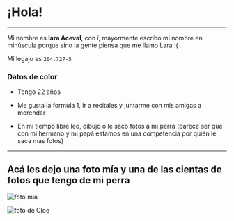 # ¡Hola!
___


Mi nombre es __Iara Aceval__, con _i_, mayormente escribo mi nombre en minúscula porque sino la gente piensa que me llamo Lara :(

Mi legajo es `204.727-5`

### Datos de color

+ Tengo 22 años

+ Me gusta la formula 1, ir a recitales y juntarme con mis amigas a merendar

+ En mi tiempo libre leo, dibujo o le saco fotos a mi perra (parece ser que con mi hermano y mi papá estamos en una competencia por quién le saca mas fotos)

___

## Acá les dejo una foto mía y una de las cientas de fotos que tengo de mi perra

![foto mia](C:\Users\Iara\Pictures\3585df2b-bb21-42f3-9f70-126ce77b7acb.jpg)

![foto de Cloe](C:\Users\Iara\Pictures\bd16fef0-8095-407a-9add-e00373b23392.jpg)
